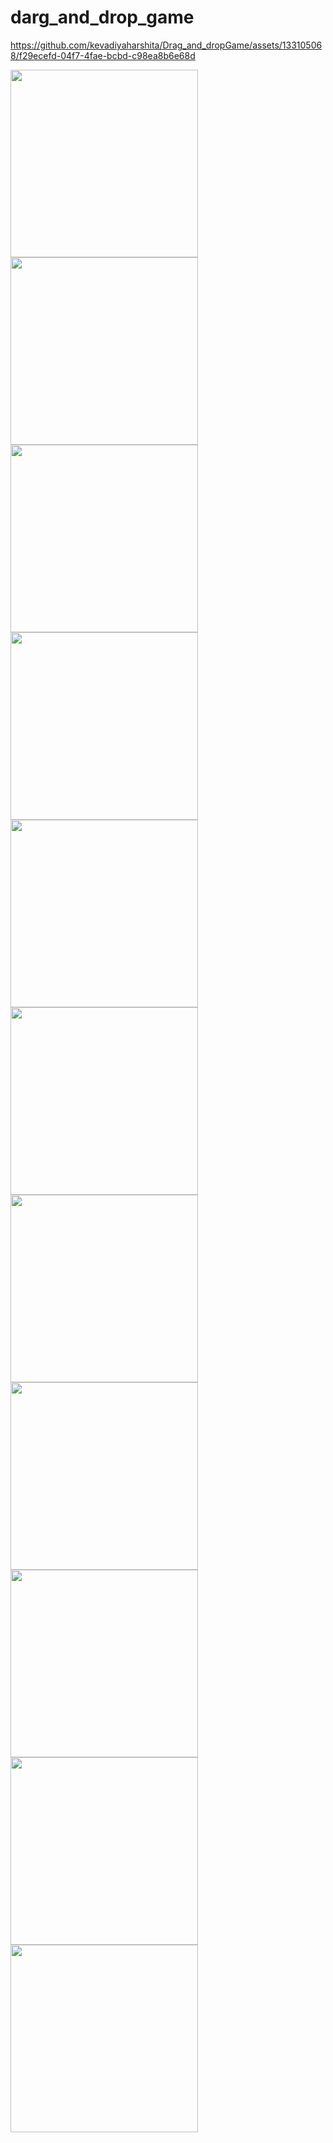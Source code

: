 # darg_and_drop_game


https://github.com/kevadiyaharshita/Drag_and_dropGame/assets/133105068/f29ecefd-04f7-4fae-bcbd-c98ea8b6e68d

<img src="https://github.com/kevadiyaharshita/Drag_and_dropGame/assets/133105068/f56c3311-edb4-4a3e-9020-cdfd35d48ca3" width="300px">
<img src="https://github.com/kevadiyaharshita/Drag_and_dropGame/assets/133105068/02fc75a3-32ae-4102-b775-57bfdd488fde" width="300px">
<img src="https://github.com/kevadiyaharshita/Drag_and_dropGame/assets/133105068/eaec9924-a28a-4793-82e8-b7e45edad4b9" width="300px">
<img src="https://github.com/kevadiyaharshita/Drag_and_dropGame/assets/133105068/98ff54e4-3164-4038-b919-57237db291f3" width="300px">
<img src="https://github.com/kevadiyaharshita/Drag_and_dropGame/assets/133105068/ef3355c8-7a24-4846-9028-92c7ae259cdc" width="300px">
<img src="https://github.com/kevadiyaharshita/Drag_and_dropGame/assets/133105068/e9b31d17-da54-4739-96a6-0bc69d349a78" width="300px">
<img src="https://github.com/kevadiyaharshita/Drag_and_dropGame/assets/133105068/83251d8f-e349-4c78-980d-6a297dd0ce67" width="300px">
<img src="https://github.com/kevadiyaharshita/Drag_and_dropGame/assets/133105068/4f45ad3e-c072-475f-baee-211eb7eccb0d" width="300px">
<img src="https://github.com/kevadiyaharshita/Drag_and_dropGame/assets/133105068/4a483267-bb5e-476d-9c33-4d148c366bc0" width="300px">
<img src="https://github.com/kevadiyaharshita/Drag_and_dropGame/assets/133105068/83826144-dc73-458a-84c0-dc2df340234e" width="300px">
<img src="https://github.com/kevadiyaharshita/Drag_and_dropGame/assets/133105068/7ae04eed-1eba-4edc-9a6f-5f0fd1f2e905" width="300px">











